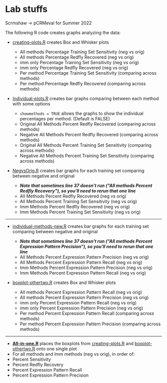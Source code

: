 # Lab stuffs
Scrmshaw -> pCRMeval for Summer 2022 

The following R code creates graphs analyzing the data:

* [creating-plots.R](https://github.com/luliu7/lab-stuffs/blob/main/creating-plots.R) creates Box and Whisker plots
  * All methods Percentage Training Set Sensitivity (neg vs orig)
  * All methods Percentage Redfly Recovered (neg vs orig)
  * imm only Percentage Training Set Sensitivity (neg vs orig)
  * imm only Percentage Redfly Recovered (neg vs orig)
  * Per method Percentage Training Set Sensitivity (comparing across methods)
  * Per method Percentage Redfly Recovered (comparing across methods)
  
* [Individual-plots.R](https://github.com/luliu7/lab-stuffs/blob/main/Individual-plots.R) creates bar graphs comparing between each method with some options
  * ```showmethods = TRUE``` allows the graphs to show the individual percentages per method. (Default is FALSE)
  * Original All Methods Percent Redfly Recovered (comparing across methods)
  * Negative All Methods Percent Redfly Recovered (comparing across methods)
  * Original All Methods Percent Training Set Sensitivity (comparing across methods)
  * Negative All Methods Percent Training Set Sensitivity (comparing across methods)
  
* [NegvsOrig.R](https://github.com/luliu7/lab-stuffs/blob/main/NegvsOrig.R) creates bar graphs for each training set comparing between negative and original
  * **_Note that sometimes line 37 doesn't run ("All methods Percent Redfly Recovery"), so you'll need to rerun that one line_**
  * All Methods Percent Redfly Recovered (neg vs orig)
  * All Methods Percent Training Set Sensitivity (neg vs orig)
  * Imm Methods Percent Redfly Recovered (neg vs orig)
  * Imm Methods Percent Training Set Sensitivity (neg vs orig)
____________________________
* [individual-methods-new.R](https://github.com/luliu7/lab-stuffs/blob/main/individual-methods-new.R) creates bar graphs for each training set comparing between negative and original
  * **_Note that sometimes line 37 doesn't run ("All methods Percent Expression Pattern Precision"), so you'll need to rerun that one line_**
  * All Methods Percent Expression Pattern Precision (neg vs orig)
  * All Methods Percent Expression Pattern Recall (neg vs orig)
  * Imm Methods Percent Expression Pattern Precision (neg vs orig)
  * Imm Methods Percent Expression Pattern Recall (neg vs orig)
  
* [boxplot-othertwo.R](https://github.com/luliu7/lab-stuffs/blob/main/boxplot-othertwo.R) creates Box and Whisker plots
  * All methods Percent Expression Pattern Recall (neg vs orig)
  * All methods Percent Expression Pattern Precision (neg vs orig)
  * imm only Percent Expression Pattern Recall (neg vs orig)
  * imm only Percent Expression Pattern Precision (neg vs orig)
  * Per method Percent Expression Pattern Recall (comparing across methods)
  * Per method Percent Expression Pattern Precision (comparing across methods)
  
________________________________
* **[All-in-one.R](https://github.com/luliu7/lab-stuffs/blob/main/boxplot-othertwo.R)** places the boxplots from [creating-plots.R](https://github.com/luliu7/lab-stuffs/blob/main/creating-plots.R) and [boxplot-othertwo.R](https://github.com/luliu7/lab-stuffs/blob/main/boxplot-othertwo.R) onto one single plot
 * For all methods and Imm methods (neg vs orig), in order of:
  * Percent Sensitivity
  * Percent Redfly Recovery
  * Percent Expression Pattern Recall
  * Percent Expression Pattern Precision
